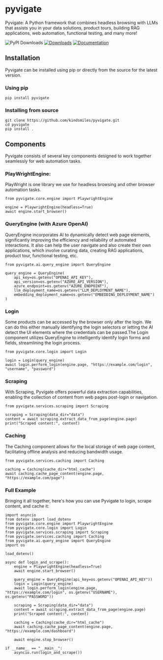 # pyvigate
Pyvigate: A Python framework that combines headless browsing with LLMs that assists you in your data solutions, product tours, building RAG applications, web automation, functional testing, and many more!

![PyPI Downloads](https://img.shields.io/pypi/dm/pyvigate) [![Downloads](https://static.pepy.tech/badge/pyvigate)](https://pepy.tech/project/pyvigate) [![Documentation](https://img.shields.io/badge/docs-readthedocs-blue)](https://pyvigate.readthedocs.io/en/latest/)

## Installation

Pyvigate can be installed using pip or directly from the source for the latest version.

### Using pip

`pip install pyvigate`

### Installing from source
```
git clone https://github.com/kindsmiles/pyvigate.git
cd pyvigate
pip install .
```

## Components

Pyvigate consists of several key components designed to work together seamlessly for web automation tasks.

### PlayWrightEngine:

PlayWright is one library we use for headless browsing and other browser automation tasks.

```
from pyvigate.core.engine import PlaywrightEngine

engine = PlaywrightEngine(headless=True)
await engine.start_browser()
```


### QueryEngine (with Azure OpenAI)
QueryEngine incorporates AI to dynamically detect web page elements,
significantly improving the efficiency and reliability of automated interactions.
It also can help the user navigate and also create their own applications, which involve curating data, creating RAG applications, product tour, functional testing, etc.

```
from pyvigate.ai.query_engine import QueryEngine

query_engine = QueryEngine(
    api_key=os.getenv("OPENAI_API_KEY"),
    api_version=os.getenv("AZURE_API_VERSION"),
    azure_endpoint=os.getenv("AZURE_ENDPOINT"),
    llm_deployment_name=os.getenv("LLM_DEPLOYMENT_NAME"),
    embedding_deployment_name=os.getenv("EMBEDDING_DEPLOYMENT_NAME")
)
```

### Login

Some products can be accessed by the browser only after the login. We can do this either manually identifying the login selectors or letting the AI detect the UI elements where the credentials can be passed.The Login component utilizes QueryEngine to intelligently identify login forms and fields, streamlining the login process.

```
from pyvigate.core.login import Login

login = Login(query_engine)
await login.perform_login(engine.page, "https://example.com/login", "username", "password")
```


### Scraping

With Scraping, Pyvigate offers powerful data extraction capabilities, enabling the collection of content from web pages post-login or navigation.

```
from pyvigate.services.scraping import Scraping

scraping = Scraping(data_dir="data")
content = await scraping.extract_data_from_page(engine.page)
print("Scraped content:", content)
```


### Caching

The Caching component allows for the local storage of web page content, facilitating offline analysis and reducing bandwidth usage.
```
from pyvigate.services.caching import Caching

caching = Caching(cache_dir="html_cache")
await caching.cache_page_content(engine.page, "https://example.com/page")
```


### Full Example

Bringing it all together, here's how you can use Pyvigate to login, scrape content, and cache it:


```
import asyncio
from dotenv import load_dotenv
from pyvigate.core.engine import PlaywrightEngine
from pyvigate.core.login import Login
from pyvigate.services.scraping import Scraping
from pyvigate.services.caching import Caching
from pyvigate.ai.query_engine import QueryEngine
import os

load_dotenv()

async def login_and_scrape():
    engine = PlaywrightEngine(headless=True)
    await engine.start_browser()

    query_engine = QueryEngine(api_key=os.getenv("OPENAI_API_KEY"))
    login = Login(query_engine)
    await login.perform_login(engine.page, "https://example.com/login", os.getenv("USERNAME"), os.getenv("PASSWORD"))

    scraping = Scraping(data_dir="data")
    content = await scraping.extract_data_from_page(engine.page)
    print("Scraped content:", content)

    caching = Caching(cache_dir="html_cache")
    await caching.cache_page_content(engine.page, "https://example.com/dashboard")

    await engine.stop_browser()

if __name__ == "__main__":
    asyncio.run(login_and_scrape())
```